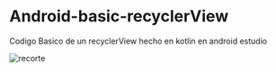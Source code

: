 # Android-basic-recyclerView
Codigo Basico de un recyclerView hecho en kotlin en android estudio

![recorte](https://user-images.githubusercontent.com/82356629/182641109-052af395-f65a-4f90-b25f-85520653c2f0.png)
